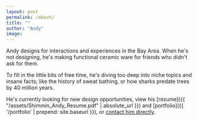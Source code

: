```yaml
---
layout: post
permalink: /about/
title: ""
author: "Andy"
image:
---
```


Andy designs for interactions and experiences in the Bay Area. When he's not designing, he's making functional ceramic ware for friends who didn't ask for them.

To fill in the little bits of free time, he's diving too deep into niche topics and insane facts; like the history of sweat bathing, or how sharks predate trees by 40 million years.

He's currently looking for new design opportunities, view his [resume]({{ "/assets/Shimmin_Andy_Resume.pdf" | absolute_url }}) and [portfolio]({{ '/portfolio' | prepend: site.baseurl }}), or [contact him directly](mailto:andersonrshimmin@gmail.com).
 <br>
 <br>

<!--
###### BACKGROUND
---
 I learned so much about how to foster meaningful experiences while getting my BFA in [Interaction Design at California College of the Arts](http://www.ixd.cca.edu/#bfaintro) in San Francisco. During my time at CCA, I crafted many experiences for others, ranging from the the elegant and poetic speculative mobility futures with [Ford](http://greenfieldlabs.com/), to the practicality of the future of student loan payments with [Visa.](http://usa.visa.com/) In the summer of 2017 I interned as a Experience Designer at the consumer product firm [fuseproject ](http://fuseproject.com/), where I worked on smart home fitness interfaces, and VR product demo galleries.
 <br>
 <br>
 In the summer of 2018 I collaborated on a design sprint with [IDEO CoLab](http://ideocolab.com/) as well as designing for the consumer lending company [Blend](http://blend.com/) as a product design intern. Here, I redesigned the new hire onboarding experience, BlendU, with the help of the Organization Effectiveness team. Additionally helped design for alignment within the company through the company objectives. Made interactive presentations and data visualizations to emphasize strong points and areas of improvement within Blend.
<br>
<br>
 -->
